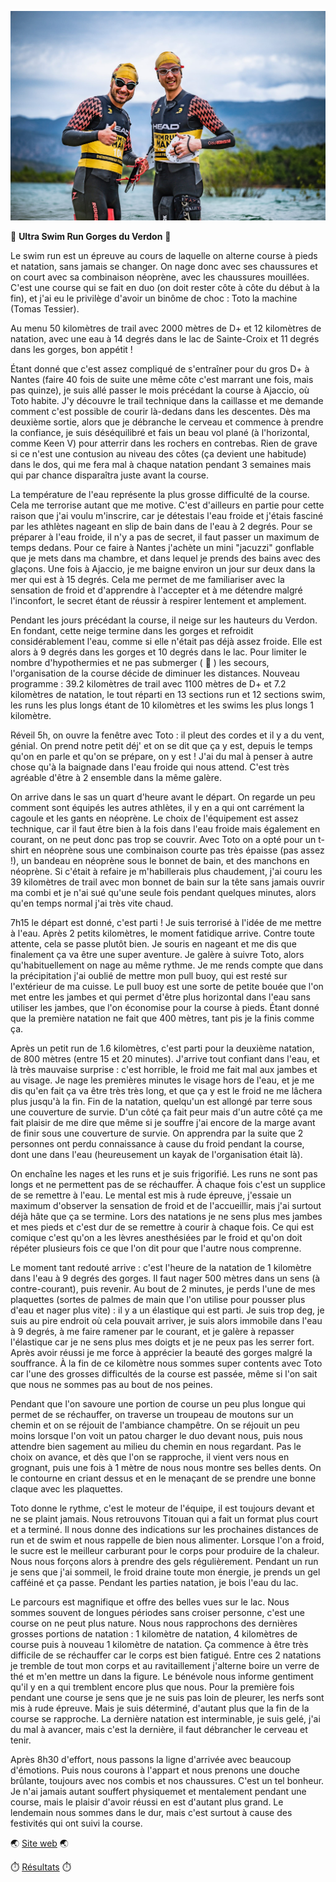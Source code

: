 ![Section natation](./photos/2024_04_28_Swim_Run_Verdon.jpg)

:cold_face: **Ultra Swim Run Gorges du Verdon** :cold_face:

Le swim run est un épreuve au cours de laquelle on alterne course à pieds et natation, sans jamais se changer. On nage donc avec ses chaussures et on court avec sa combinaison néoprène, avec les chaussures mouillées. C'est une course qui se fait en duo (on doit rester côte à côte du début à la fin), et j'ai eu le privilège d'avoir un binôme de choc : Toto la machine (Tomas Tessier).

Au menu 50 kilomètres de trail avec 2000 mètres de D+ et 12 kilomètres de natation, avec une eau à 14 degrés dans le lac de Sainte-Croix et 11 degrés dans les gorges, bon appétit !

Étant donné que c'est assez compliqué de s'entraîner pour du gros D+ à Nantes (faire 40 fois de suite une même côte c'est marrant une fois, mais pas quinze), je suis allé passer le mois précédant la course à Ajaccio, où Toto habite. J'y découvre le trail technique dans la caillasse et me demande comment c'est possible de courir là-dedans dans les descentes. Dès ma deuxième sortie, alors que je débranche le cerveau et commence à prendre la confiance, je suis déséquilibré et fais un beau vol plané (à l'horizontal, comme Keen V) pour atterrir dans les rochers en contrebas. Rien de grave si ce n'est une contusion au niveau des côtes (ça devient une habitude) dans le dos, qui me fera mal à chaque natation pendant 3 semaines mais qui par chance disparaîtra juste avant la course.

La température de l'eau représente la plus grosse difficulté de la course. Cela me terrorise autant que me motive. C'est d'ailleurs en partie pour cette raison que j'ai voulu m'inscrire, car je détestais l'eau froide et j'étais fasciné par les athlètes nageant en slip de bain dans de l'eau à 2 degrés. Pour se préparer à l'eau froide, il n'y a pas de secret, il faut passer un maximum de temps dedans. Pour ce faire à Nantes j'achète un mini "jacuzzi" gonflable que je mets dans ma chambre, et dans lequel je prends des bains avec des glaçons. Une fois à Ajaccio, je me baigne environ un jour sur deux dans la mer qui est à 15 degrés. Cela me permet de me familiariser avec la sensation de froid et d'apprendre à l'accepter et à me détendre malgré l'inconfort, le secret étant de réussir à respirer lentement et amplement.

Pendant les jours précédant la course, il neige sur les hauteurs du Verdon. En fondant, cette neige termine dans les gorges et refroidit considérablement l'eau, comme si elle n'était pas déjà assez froide. Elle est alors à 9 degrés dans les gorges et 10 degrés dans le lac. Pour limiter le nombre d'hypothermies et ne pas submerger ( :hand_over_mouth: ) les secours, l'organisation de la course décide de diminuer les distances. Nouveau programme : 39.2 kilomètres de trail avec 1100 mètres de D+ et 7.2 kilomètres de natation, le tout réparti en 13 sections run et 12 sections swim, les runs les plus longs étant de 10 kilomètres et les swims les plus longs 1 kilomètre.

Réveil 5h, on ouvre la fenêtre avec Toto : il pleut des cordes et il y a du vent, génial. On prend notre petit déj' et on se dit que ça y est, depuis le temps qu'on en parle et qu'on se prépare, on y est ! J'ai du mal à penser à autre chose qu'à la baignade dans l'eau froide qui nous attend. C'est très agréable d'être à 2 ensemble dans la même galère.

On arrive dans le sas un quart d'heure avant le départ. On regarde un peu comment sont équipés les autres athlètes, il y en a qui ont carrément la cagoule et les gants en néoprène. Le choix de l'équipement est assez technique, car il faut être bien à la fois dans l'eau froide mais également en courant, on ne peut donc pas trop se couvrir. Avec Toto on a opté pour un t-shirt en néoprène sous une combinaison courte pas très épaisse (pas assez !), un bandeau en néoprène sous le bonnet de bain, et des manchons en néoprène. Si c'était à refaire je m'habillerais plus chaudement, j'ai couru les 39 kilomètres de trail avec mon bonnet de bain sur la tête sans jamais ouvrir ma combi et je n'ai sué qu'une seule fois pendant quelques minutes, alors qu'en temps normal j'ai très vite chaud.

7h15 le départ est donné, c'est parti ! Je suis terrorisé à l'idée de me mettre à l'eau. Après 2 petits kilomètres, le moment fatidique arrive. Contre toute attente, cela se passe plutôt bien. Je souris en nageant et me dis que finalement ça va être une super aventure. Je galère à suivre Toto, alors qu'habituellement on nage au même rythme. Je me rends compte que dans la précipitation j'ai oublié de mettre mon pull buoy, qui est resté sur l'extérieur de ma cuisse. Le pull buoy est une sorte de petite bouée que l'on met entre les jambes et qui permet d'être plus horizontal dans l'eau sans utiliser les jambes, que l'on économise pour la course à pieds. Étant donné que la première natation ne fait que 400 mètres, tant pis je la finis comme ça.

Après un petit run de 1.6 kilomètres, c'est parti pour la deuxième natation, de 800 mètres (entre 15 et 20 minutes). J'arrive tout confiant dans l'eau, et là très mauvaise surprise : c'est horrible, le froid me fait mal aux jambes et au visage. Je nage les premières minutes le visage hors de l'eau, et je me dis qu'en fait ça va être très très long, et que ça y est le froid ne me lâchera plus jusqu'à la fin. Fin de la natation, quelqu'un est allongé par terre sous une couverture de survie. D'un côté ça fait peur mais d'un autre côté ça me fait plaisir de me dire que même si je souffre j'ai encore de la marge avant de finir sous une couverture de survie. On apprendra par la suite que 2 personnes ont perdu connaissance à cause du froid pendant la course, dont une dans l'eau (heureusement un kayak de l'organisation était là).

On enchaîne les nages et les runs et je suis frigorifié. Les runs ne sont pas longs et ne permettent pas de se réchauffer. À chaque fois c'est un supplice de se remettre à l'eau. Le mental est mis à rude épreuve, j'essaie un maximum d'observer la sensation de froid et de l'accueillir, mais j'ai surtout déjà hâte que ça se termine. Lors des natations je ne sens plus mes jambes et mes pieds et c'est dur de se remettre à courir à chaque fois. Ce qui est comique c'est qu'on a les lèvres anesthésiées par le froid et qu'on doit répéter plusieurs fois ce que l'on dit pour que l'autre nous comprenne.

Le moment tant redouté arrive : c'est l'heure de la natation de 1 kilomètre dans l'eau à 9 degrés des gorges. Il faut nager 500 mètres dans un sens (à contre-courant), puis revenir. Au bout de 2 minutes, je perds l'une de mes plaquettes (sortes de palmes de main que l'on utilise pour pousser plus d'eau et nager plus vite) : il y a un élastique qui est parti. Je suis trop deg, je suis au pire endroit où cela pouvait arriver, je suis alors immobile dans l'eau à 9 degrés, à me faire ramener par le courant, et je galère à repasser l'élastique car je ne sens plus mes doigts et je ne peux pas les serrer fort. Après avoir réussi je me force à apprécier la beauté des gorges malgré la souffrance. À la fin de ce kilomètre nous sommes super contents avec Toto car l'une des grosses difficultés de la course est passée, même si l'on sait que nous ne sommes pas au bout de nos peines.

Pendant que l'on savoure une portion de course un peu plus longue qui permet de se réchauffer, on traverse un troupeau de moutons sur un chemin et on se réjouit de l'ambiance champêtre. On se réjouit un peu moins lorsque l'on voit un patou charger le duo devant nous, puis nous attendre bien sagement au milieu du chemin en nous regardant. Pas le choix on avance, et dès que l'on se rapproche, il vient vers nous en grognant, puis une fois à 1 mètre de nous nous montre ses belles dents. On le contourne en criant dessus et en le menaçant de se prendre une bonne claque avec les plaquettes.

Toto donne le rythme, c'est le moteur de l'équipe, il est toujours devant et ne se plaint jamais. Nous retrouvons Titouan qui a fait un format plus court et a terminé. Il nous donne des indications sur les prochaines distances de run et de swim et nous rappelle de bien nous alimenter. Lorsque l'on a froid, le sucre est le meilleur carburant pour le corps pour produire de la chaleur. Nous nous forçons alors à prendre des gels régulièrement. Pendant un run je sens que j'ai sommeil, le froid draine toute mon énergie, je prends un gel cafféiné et ça passe. Pendant les parties natation, je bois l'eau du lac.

Le parcours est magnifique et offre des belles vues sur le lac. Nous sommes souvent de longues périodes sans croiser personne, c'est une course on ne peut plus nature. Nous nous rapprochons des dernières grosses portions de natation : 1 kilomètre de natation, 4 kilomètres de course puis à nouveau 1 kilomètre de natation. Ça commence à être très difficile de se réchauffer car le corps est bien fatigué. Entre ces 2 natations je tremble de tout mon corps et au ravitaillement j'alterne boire un verre de thé et m'en mettre un dans la figure. Le bénévole nous informe gentiment qu'il y en a qui tremblent encore plus que nous. Pour la première fois pendant une course je sens que je ne suis pas loin de pleurer, les nerfs sont mis à rude épreuve. Mais je suis déterminé, d'autant plus que la fin de la course se rapproche. La dernière natation est interminable, je suis gelé, j'ai du mal à avancer, mais c'est la dernière, il faut débrancher le cerveau et tenir.

Après 8h30 d'effort, nous passons la ligne d'arrivée avec beaucoup d'émotions. Puis nous courons à l'appart et nous prenons une douche brûlante, toujours avec nos combis et nos chaussures. C'est un tel bonheur. Je n'ai jamais autant souffert physiquemet et mentalement pendant une course, mais le plaisir d'avoir réussi en est d'autant plus grand. Le lendemain nous sommes dans le dur, mais c'est surtout à cause des festivités qui ont suivi la course.

:earth_asia: [Site web](https://www.swimrunman.fr/swimrun-gorges-du-verdon/) :earth_asia:

:stopwatch: [Résultats](https://chronoconsult.fr/result/swimrunmangorgesduverdon_2024/#1_BE240F) :stopwatch:

